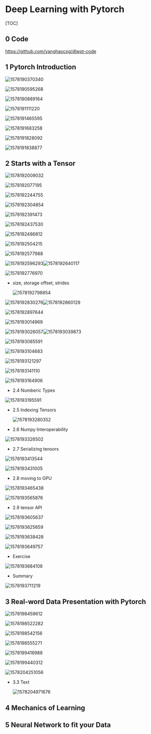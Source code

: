 # Deep Learning with Pytorch

[TOC]



## 0 Code

https://github.com/yanghaocsg/dlwpt-code



## 1 Pytorch Introduction

![1578190370340](1578190370340.png)

![1578190595268](1578190595268.png)

![1578190889164](1578190889164.png)

![1578191111220](1578191111220.png)

![1578191465595](1578191465595.png)

![1578191683258](1578191683258.png)

![1578191828092](1578191828092.png)

![1578191838877](1578191838877.png)

## 2 Starts with a Tensor

![1578192009032](1578192009032.png)

![1578192077195](1578192077195.png)

![1578192244755](1578192244755.png)

![1578192304854](1578192304854.png)



![1578192391473](1578192391473.png)



![1578192437530](1578192437530.png)

![1578192486812](1578192486812.png)

![1578192504215](1578192504215.png)

![1578192577988](1578192577988.png)

![1578192596293](1578192596293.png)![1578192640117](1578192640117.png)

![1578192776970](1578192776970.png)

-   size, storage offset, strides

    ![1578192798854](1578192798854.png)

![1578192830276](1578192830276.png)![1578192860129](1578192860129.png)

![1578192897644](1578192897644.png)

![1578193014969](1578193014969.png)

![1578193026057](1578193026057.png)![1578193039873](1578193039873.png)

![1578193085591](1578193085591.png)



![1578193104683](1578193104683.png)

![1578193121297](1578193121297.png)

![1578193141110](1578193141110.png)

![1578193164906](1578193164906.png)

-   2.4 Numberic Types

![1578193195591](1578193195591.png)



-   2.5 Indexing Tensors

    ![1578193280352](1578193280352.png)

-   2.6 Numpy Interoperability

![1578193326502](1578193326502.png)

-   2.7 Serializing tensors

![1578193413544](1578193413544.png)



![1578193431005](1578193431005.png)

-   2.8 moving to GPU

![1578193465438](1578193465438.png)

![1578193565876](1578193565876.png)

-   2.9 tensor API

![1578193605637](1578193605637.png)

![1578193625659](1578193625659.png)

![1578193638428](1578193638428.png)

![1578193649757](1578193649757.png)

-   Exercise

![1578193684108](1578193684108.png)

-   Summary

![1578193711219](1578193711219.png)

## 3 Real-word Data Presentation with Pytorch

![1578198459612](1578198459612.png)

![1578198522282](1578198522282.png)

![1578198542156](1578198542156.png)

![1578198555271](1578198555271.png)

![1578199416988](1578199416988.png)

![1578199440312](1578199440312.png)

![1578204251056](1578204251056.png)

-   3.3 Text

    ![1578204971676](1578204971676.png)

## 4 Mechanics of Learning

## 5 Neural Network to fit your Data

